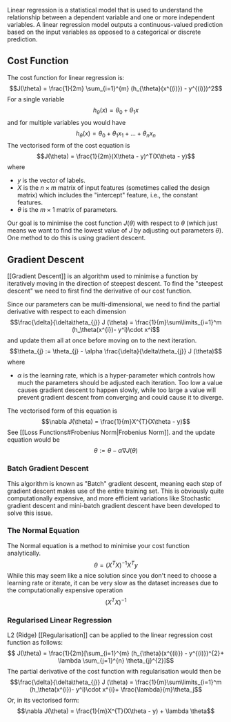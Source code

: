 Linear regression is a statistical model that is used to understand the relationship between a dependent variable and one or more independent variables. A linear regression model outputs a continuous-valued prediction based on the input variables as opposed to a categorical or discrete prediction. 

## Cost Function
The cost function for linear regression is: $$J(\theta) = \frac{1}{2m} \sum_{i=1}^{m}  (h_{\theta}(x^{(i)}) - y^{(i)})^2$$
For a single variable $$h_{\theta}(x) = \theta_{0} + \theta_{1}x$$and for multiple variables you would have $$h_{\theta}(x)= \theta_{0} + \theta_{1}x_1 +  ... +\theta_{n}x_n $$
The vectorised form of the cost equation is $$J(\theta) = \frac{1}{2m}(X\theta - y)^T(X\theta - y)$$
where 
 - $y$ is the vector of labels.
 - $X$ is the $n\times m$ matrix of input features (sometimes called the design matrix) which includes the "intercept" feature, i.e., the constant features.
 - $\theta$ is the $m \times 1$ matrix of parameters.

Our goal is to minimise the cost function $J(\theta)$ with respect to $\theta$ (which just means we want to find the lowest value of $J$ by adjusting out parameters $\theta$). One method to do this is using gradient descent.

## Gradient Descent
[[Gradient Descent]] is an algorithm used to minimise a function by iteratively moving in the direction of steepest descent. To find the "steepest descent" we need to first find the derivative of our cost function. 

Since our parameters can be multi-dimensional, we need to find the partial derivative with respect to each dimension
$$\frac{\delta}{\delta\theta_{j}} J (\theta) = \frac{1}{m}\sum\limits_{i=1}^m (h_\theta(x^{i})- y^i)\cdot x^i$$
and update them all at once before moving on to the next iteration. 
$$\theta_{j} := \theta_{j} - \alpha \frac{\delta}{\delta\theta_{j}} J (\theta)$$
where 
 - $\alpha$ is the learning rate, which is a hyper-parameter which controls how much the parameters should be adjusted each iteration. Too low a value causes gradient descent to happen slowly, while too large a value will prevent gradient descent from converging and could cause it to diverge.

The vectorised form of this equation is $$\nabla J(\theta) = \frac{1}{m}X^{T}(X\theta - y)$$
See [[Loss Functions#Frobenius Norm|Frobenius Norm]].
and the update equation would be
$$\theta := \theta - \alpha \nabla J(\theta)$$
### Batch Gradient Descent
This algorithm is known as "Batch" gradient descent, meaning each step of gradient descent makes use of the entire training set. This is obviously quite computationally expensive, and more efficient variations like Stochastic gradient descent and mini-batch gradient descent have been developed to solve this issue.

### The Normal Equation
The Normal equation is a method to minimise your cost function analytically. 
$$\theta = (X^{T}X ) ^{-1} X^{T} y$$
While this may seem like a nice solution since you don't need to choose a learning rate or iterate, it can be very slow as the dataset increases due to the computationally expensive operation $$(X^{T}X)^{-1}$$
### Regularised Linear Regression
L2 (Ridge) [[Regularisation]] can be applied to the linear regression cost function as follows:
$$ J(\theta) = \frac{1}{2m}[\sum_{i=1}^{m}  (h_{\theta}(x^{(i)}) - y^{(i)})^{2}+ \lambda \sum_{j=1}^{n} \theta_{j}^{2}]$$
The partial derivative of the cost function with regularisation would then be $$\frac{\delta}{\delta\theta_{j}} J (\theta) = \frac{1}{m}\sum\limits_{i=1}^m (h_\theta(x^{i})- y^i)\cdot x^{i}+ \frac{\lambda}{m}\theta_j$$
Or, in its vectorised form:
$$\nabla J(\theta) = \frac{1}{m}X^{T}(X\theta - y) + \lambda \theta$$
